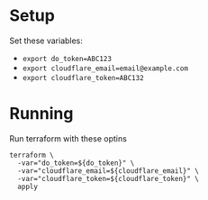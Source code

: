 # Setup
Set these variables:
- `export do_token=ABC123`
- `export cloudflare_email=email@example.com`
- `export cloudflare_token=ABC132`

# Running
Run terraform with these optins
```
terraform \
  -var="do_token=${do_token}" \
  -var="cloudflare_email=${cloudflare_email}" \
  -var="cloudflare_token=${cloudflare_token}" \
  apply
```

